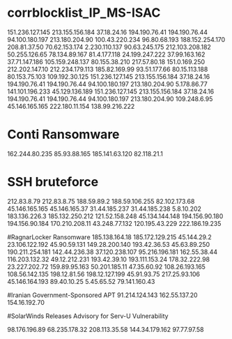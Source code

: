# corrblocklist_IP_MS-ISAC

151.236.127.145
213.155.156.184
37.18.24.16
194.190.76.41
194.190.76.44
94.100.180.197
213.180.204.90
100.43.220.234
96.80.68.193
188.152.254.170
208.81.37.50
70.62.153.174
2.230.110.137
90.63.245.175
212.103.208.182
50.255.126.65
78.134.89.167
81.4.177.118
24.199.247.222
37.99.163.162
37.71.147.186
105.159.248.137
80.155.38.210
217.57.80.18
151.0.169.250
212.202.147.10
212.234.179.113
185.82.169.99
93.51.177.66
80.15.113.188
80.153.75.103
109.192.30.125
151.236.127.145
213.155.156.184
37.18.24.16
194.190.76.41
194.190.76.44
94.100.180.197
213.180.204.90
5.178.86.77
141.101.196.233 
45.129.136.189 
151.236.127.145
213.155.156.184
37.18.24.16
194.190.76.41
194.190.76.44
94.100.180.197
213.180.204.90
109.248.6.95
45.146.165.165
222.180.11.154
138.99.216.222


# Conti Ransomware
162.244.80.235
85.93.88.165
185.141.63.120
82.118.21.1

# SSH bruteforce
212.83.8.79 
212.83.8.75
188.59.89.2
188.59.106.255
82.102.173.68
45.146.165.165
45.146.165.37
31.44.185.237
31.44.185.238
5.8.10.202
183.136.226.3
185.132.250.212	
121.52.158.248
45.134.144.148
194.156.90.180
194.156.90.184
170.210.208.11
43.248.77.132
120.195.43.229
222.186.19.235

#RagnarLocker Ransomware
185.138.164.18
185.172.129.215
45.144.29.2
23.106.122.192
45.90.59.131
149.28.200.140
193.42.36.53
45.63.89.250
190.211.254.181
142.44.236.38
37.120.238.107
95.216.196.181
162.55.38.44
116.203.132.32
49.12.212.231
193.42.39.10
193.111.153.24
178.32.222.98
23.227.202.72
159.89.95.163
50.201.185.11 
47.35.60.92
108.26.193.165
108.56.142.135
198.12.81.56
198.12.127.199
45.91.93.75 
217.25.93.106
45.146.164.193
89.40.10.25
5.45.65.52
79.141.160.43

#Iranian Government-Sponsored APT 
91.214.124.143 
162.55.137.20 
154.16.192.70

#SolarWinds Releases Advisory for Serv-U Vulnerability

 98.176.196.89
 68.235.178.32
 208.113.35.58
 144.34.179.162
 97.77.97.58

